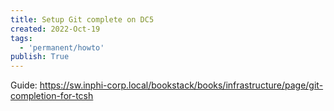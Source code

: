 ```yaml
---
title: Setup Git complete on DC5
created: 2022-Oct-19
tags:
  - 'permanent/howto'
publish: True
---
```


Guide: https://sw.inphi-corp.local/bookstack/books/infrastructure/page/git-completion-for-tcsh
